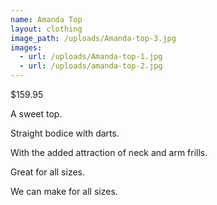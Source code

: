 ```yaml
---
name: Amanda Top
layout: clothing
image_path: /uploads/Amanda-top-3.jpg
images:
  - url: /uploads/Amanda-top-1.jpg
  - url: /uploads/amanda-top-2.jpg
---
```


$159.95

A sweet top.

Straight bodice with darts.

With the added attraction of neck and arm frills.

Great for all sizes.

We can make for all sizes.
